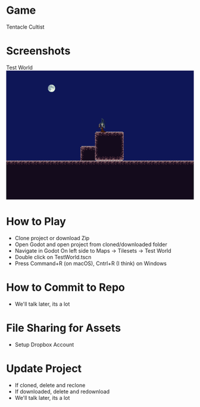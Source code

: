 # Game
Tentacle Cultist

# Screenshots
Test World
![](https://github.com/ProjectDescent/Game/blob/master/Game/Screenshots/Untitled.jpeg)

# How to Play
- Clone project or download Zip
- Open Godot and open project from cloned/downloaded folder
- Navigate in Godot On left side to Maps -> Tilesets -> Test World
- Double click on TestWorld.tscn
- Press Command+R (on macOS), Cntrl+R (I think) on Windows

# How to Commit to Repo
- We'll talk later, its a lot

# File Sharing for Assets
- Setup Dropbox Account

# Update Project
- If cloned, delete and reclone
- If downloaded, delete and redownload
- We'll talk later, its a lot
